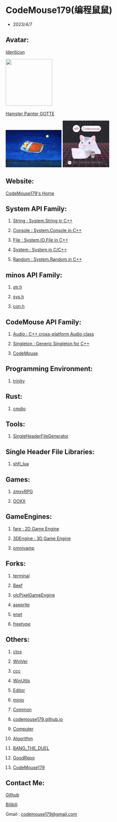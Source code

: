 # CodeMouse179(编程鼠鼠)

- 2023/4/7

## Avatar:

[Identicon](http://identicon.net/)

<img src="https://github.com/identicons/CodeMouse179.png" width="150" height="150"/>

[Hamster Painter GOTTE](https://www.hamgotte.com/)

<img src="https://github.com/CodeMouse179/CodeMouse179/blob/main/img/sleeping%20mouse.png" width="180" height="120">

<img src="https://github.com/CodeMouse179/CodeMouse179/blob/main/img/coding%20mouse.png" width="150" height="150">

## Website:

[CodeMouse179's Home](https://codemouse179.github.io)

## System API Family:

1. [String : System.String in C++](https://github.com/CodeMouse179/String)

1. [Console : System.Console in C++](https://github.com/CodeMouse179/Console)

1. [File : System.IO.File in C++](https://github.com/CodeMouse179/File)

1. [System : System in C/C++](https://github.com/CodeMouse179/System)

1. [Random : System.Random in C++](https://github.com/CodeMouse179/Random)

## minos API Family:

1. [str.h](https://github.com/CodeMouse179/str)

1. [sys.h](https://github.com/CodeMouse179/sys)

1. [con.h](https://github.com/CodeMouse179/con)

## CodeMouse API Family:

1. [Audio : C++ cross-platform Audio class](https://github.com/CodeMouse179/Audio)

1. [Singleton : Generic Singleton for C++](https://github.com/CodeMouse179/Singleton)

1. [CodeMouse](https://github.com/CodeMouse179/CodeMouse)

## Programming Environment:

1. [trinity](https://github.com/CodeMouse179/trinity)

## Rust:

1. [cmdio](https://github.com/CodeMouse179/cmdio)

## Tools:

1. [SingleHeaderFileGenerator](https://github.com/CodeMouse179/SingleHeaderFileGenerator)

## Single Header File Libraries:

1. [shfl_lua](https://github.com/CodeMouse179/shfl_lua)

## Games:

1. [zmxyRPG](https://github.com/CodeMouse179/zmxyRPG)

1. [OOXX](https://github.com/CodeMouse179/OOXX)

## GameEngines:

1. [fare : 2D Game Engine](https://github.com/CodeMouse179/fare)

1. [3DEngine : 3D Game Engine](https://github.com/CodeMouse179/3DEngine)

1. [omnivamp](https://github.com/CodeMouse179/omnivamp)

## Forks:

1. [terminal](https://github.com/CodeMouse179/terminal)

1. [Beef](https://github.com/CodeMouse179/Beef)

1. [olcPixelGameEngine](https://github.com/CodeMouse179/olcPixelGameEngine)

1. [aseprite](https://github.com/CodeMouse179/aseprite)

1. [enet](https://github.com/CodeMouse179/enet)

1. [freetype](https://github.com/CodeMouse179/freetype)

## Others:

1. [ctos](https://github.com/CodeMouse179/ctos)

1. [WinVer](https://github.com/CodeMouse179/WinVer)

1. [ccc](https://github.com/CodeMouse179/ccc)

1. [WinUtils](https://github.com/CodeMouse179/WinUtils)

1. [Editor](https://github.com/CodeMouse179/Editor)

1. [minio](https://github.com/CodeMouse179/minio)

1. [Common](https://github.com/CodeMouse179/Common)

1. [codemouse179.github.io](https://github.com/CodeMouse179/codemouse179.github.io)

1. [Computer](https://github.com/CodeMouse179/Computer)

1. [Algorithm](https://github.com/CodeMouse179/Algorithm)

1. [BANG_THE_DUEL](https://github.com/CodeMouse179/BANG_THE_DUEL)

1. [GoodRepo](https://github.com/CodeMouse179/GoodRepo)

1. [CodeMouse179](https://github.com/CodeMouse179/CodeMouse179)

## Contact Me:

[Github](https://github.com/CodeMouse179)

[Bilibili](https://space.bilibili.com/3461577785215838)

Gmail : codemouse179@gmail.com